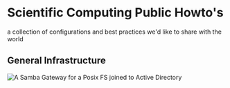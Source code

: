 # Scientific Computing Public Howto's

a collection of configurations and best practices we'd like to share with the world

## General Infrastructure

 ![A Samba Gateway for a Posix FS joined to Active Directory](./samba/)
